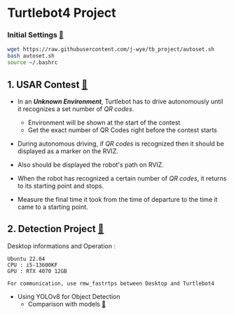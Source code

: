 # Turtlebot4 Project
### Initial Settings [🔗](https://blu-y.github.io/turtle/)
```bash
wget https://raw.githubusercontent.com/j-wye/tb_project/autoset.sh
bash autoset.sh
source ~/.bashrc
```

## 1. USAR Contest [🔗](./create_engineering/README.md)

- In an ***Unknown Environment***, Turtlebot has to drive autonomously until it recognizes a set number of *QR codes*.
    - Environment will be shown at the start of the contest
    - Get the exact number of QR Codes right before the contest starts

- During autonomous driving, if *QR codes* is recognized then it should be displayed as a marker on the RVIZ.

- Also should be displayed the robot's path on RVIZ.

- When the robot has recognized a certain number of *QR codes*, it returns to its starting point and stops.

- Measure the final time it took from the time of departure to the time it came to a starting point.

## 2. Detection Project [🔗](./detection/README.md)
Desktop informations and Operation : 
```
Ubuntu 22.04
CPU : i5-13600KF
GPU : RTX 4070 12GB

For communication, use rmw_fastrtps between Desktop and Turtlebot4
```
- Using YOLOv8 for Object Detection
    - Comparison with models [🔗](./detection/README.md)